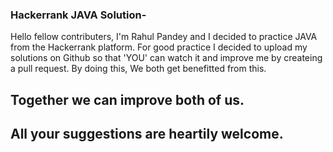 
### Hackerrank JAVA Solution-

Hello fellow contributers,
I'm Rahul Pandey and I decided to practice JAVA from the Hackerrank platform. For good practice I decided to upload my solutions on Github so that 'YOU' can watch it and improve me by createing a pull request. By doing this, We both get benefitted from this. 
## Together we can improve both of us. 

## All your suggestions are heartily welcome.
